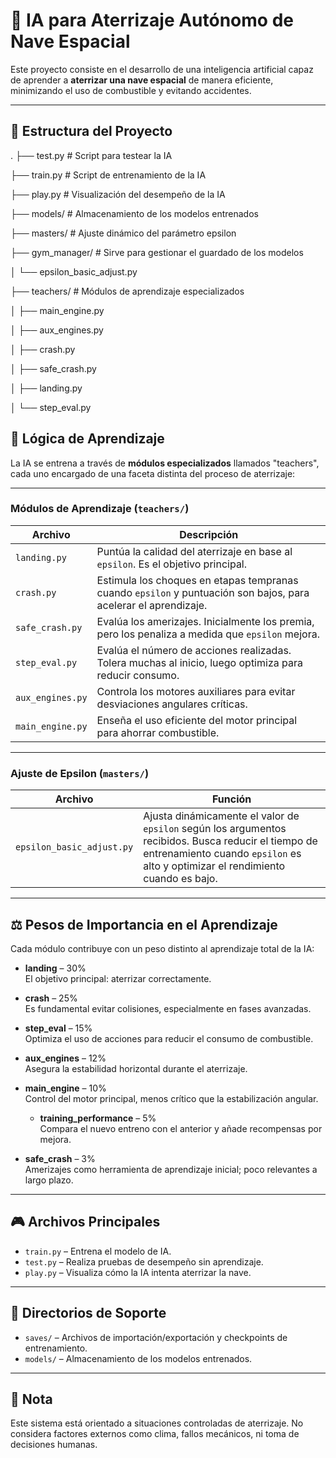# 🚀 IA para Aterrizaje Autónomo de Nave Espacial

Este proyecto consiste en el desarrollo de una inteligencia artificial capaz de aprender a **aterrizar una nave espacial** de manera eficiente, minimizando el uso de combustible y evitando accidentes.

---

## 📁 Estructura del Proyecto

.
├── test.py # Script para testear la IA

├── train.py # Script de entrenamiento de la IA

├── play.py # Visualización del desempeño de la IA

├── models/ # Almacenamiento de los modelos entrenados

├── masters/ # Ajuste dinámico del parámetro epsilon

├── gym_manager/ # Sirve para gestionar el guardado de los modelos

│ └── epsilon_basic_adjust.py

├── teachers/ # Módulos de aprendizaje especializados

│ ├── main_engine.py

│ ├── aux_engines.py

│ ├── crash.py

│ ├── safe_crash.py

│ ├── landing.py

│ └── step_eval.py

## 🧠 Lógica de Aprendizaje

La IA se entrena a través de **módulos especializados** llamados "teachers", cada uno encargado de una faceta distinta del proceso de aterrizaje:

---

### Módulos de Aprendizaje (`teachers/`)

| Archivo             | Descripción |
|---------------------|-------------|
| `landing.py`        | Puntúa la calidad del aterrizaje en base al `epsilon`. Es el objetivo principal. |
| `crash.py`          | Estimula los choques en etapas tempranas cuando `epsilon` y puntuación son bajos, para acelerar el aprendizaje. |
| `safe_crash.py`     | Evalúa los amerizajes. Inicialmente los premia, pero los penaliza a medida que `epsilon` mejora. |
| `step_eval.py`      | Evalúa el número de acciones realizadas. Tolera muchas al inicio, luego optimiza para reducir consumo. |
| `aux_engines.py`    | Controla los motores auxiliares para evitar desviaciones angulares críticas. |
| `main_engine.py`    | Enseña el uso eficiente del motor principal para ahorrar combustible. |

---

### Ajuste de Epsilon (`masters/`)

| Archivo                   | Función |
|---------------------------|---------|
| `epsilon_basic_adjust.py` | Ajusta dinámicamente el valor de `epsilon` según los argumentos recibidos. Busca reducir el tiempo de entrenamiento cuando `epsilon` es alto y optimizar el rendimiento cuando es bajo. |

---

## ⚖️ Pesos de Importancia en el Aprendizaje

Cada módulo contribuye con un peso distinto al aprendizaje total de la IA:

- **landing** – 30%  
  El objetivo principal: aterrizar correctamente.

- **crash** – 25%  
  Es fundamental evitar colisiones, especialmente en fases avanzadas.

- **step_eval** – 15%  
  Optimiza el uso de acciones para reducir el consumo de combustible.

- **aux_engines** – 12%  
  Asegura la estabilidad horizontal durante el aterrizaje.

- **main_engine** – 10%  
  Control del motor principal, menos crítico que la estabilización angular.

  - **training_performance** – 5%  
  Compara el nuevo entreno con el anterior y añade recompensas por mejora.

- **safe_crash** – 3%  
  Amerizajes como herramienta de aprendizaje inicial; poco relevantes a largo plazo.

---

## 🎮 Archivos Principales

- `train.py` – Entrena el modelo de IA.
- `test.py` – Realiza pruebas de desempeño sin aprendizaje.
- `play.py` – Visualiza cómo la IA intenta aterrizar la nave.

---

## 💾 Directorios de Soporte

- `saves/` – Archivos de importación/exportación y checkpoints de entrenamiento.
- `models/` – Almacenamiento de los modelos entrenados.

---

## 📌 Nota

Este sistema está orientado a situaciones controladas de aterrizaje. No considera factores externos como clima, fallos mecánicos, ni toma de decisiones humanas.